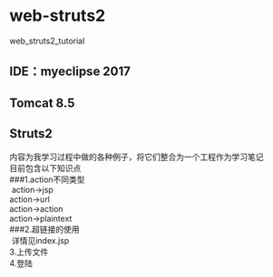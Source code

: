 # web-struts2
web_struts2_tutorial

IDE：myeclipse 2017
-------------------
Tomcat 8.5
----
Struts2
-------
内容为我学习过程中做的各种例子，将它们整合为一个工程作为学习笔记<br>
目前包含以下知识点<br>
###1.action不同类型<br>
  action->jsp<br>
  action->url<br>
  action->action<br>
  action->plaintext<br>
###2.超链接的使用<br>
  详情见index.jsp<br>
3.上传文件<br>
4.登陆<br>
  
